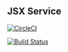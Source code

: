 JSX Service
---

[![CircleCI](https://circleci.com/gh/gbozee/jsx-service/tree/master.svg?style=svg)](https://circleci.com/gh/gbozee/jsx-service/tree/master)

[![Build Status](https://travis-ci.org/gbozee/jsx-service.svg?branch=master)](https://travis-ci.org/gbozee/jsx-service)

